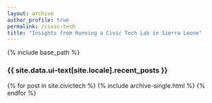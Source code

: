 ```yaml
---
layout: archive
author_profile: true 
permalink: /civic-tech 
title: "Insights from Running a Civic Tech Lab in Sierra Leone"
---
```


{% include base_path %}

<h3 class="archive__subtitle">{{ site.data.ui-text[site.locale].recent_posts }}</h3>

<!-- {% for post in paginator.posts %}
  {% include archive-single.html %}
{% endfor %} 

{% include paginator.html %} -->

{% for post in site.civictech %}
  {% include archive-single.html %}
{% endfor %}